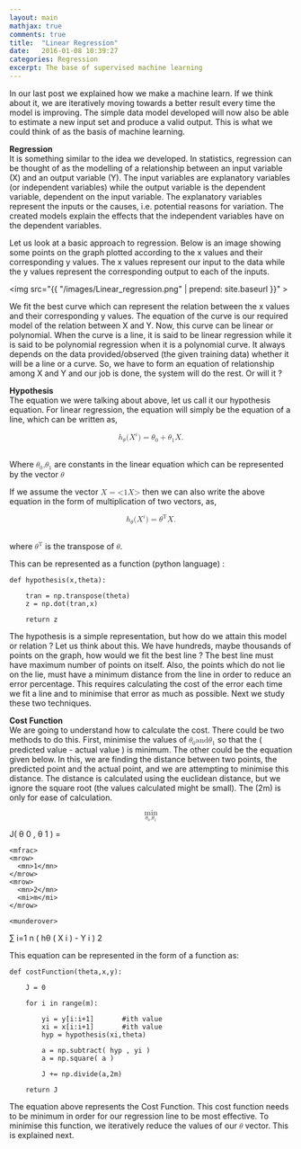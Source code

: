 ```yaml
---
layout: main
mathjax: true
comments: true
title:  "Linear Regression"
date:   2016-01-08 10:39:27
categories: Regression
excerpt: The base of supervised machine learning
---
```



<script type="text/x-mathjax-config">
MathJax.Hub.Config({
  tex2jax: {inlineMath: [['$','$'], ['\\(','\\)']]}
  MathML: {
    extensions: ["content-mathml.js"]
  }
});
</script>
<script type="text/javascript" async src="{{ "/js/MathJax.js?config=TeX-AMS_CHTML" | prepend: site.baseurl }}"></script>


In our last post we explained how we make a machine learn. If we think about it, we are iteratively moving towards a better result every time the model is improving. The simple data model developed will now also be able to estimate a new input set and produce a valid output. This is what we could think of as the basis of machine learning.

<strong>Regression</strong> <br>
It is something similar to the idea we developed. In statistics, regression can be thought of as the modelling of a relationship between an input variable (X) and an output variable (Y). The input variables are explanatory variables (or independent variables) while the output variable is the dependent variable, dependent on the input variable. The explanatory variables represent the inputs or the causes, i.e. potential reasons for variation. The created models explain the effects that the independent variables have on the dependent variables.

Let us look at a basic approach to regression. Below is an image showing some points on the graph plotted according to the x values and their corresponding y values. The x values represent our input to the data while the y values represent the corresponding output to each of the inputs.

<img src="{{ "/images/Linear_regression.png" | prepend: site.baseurl }}" >

We fit the best curve which can represent the relation between the x values and their corresponding y values. The equation of the curve is our required model of the relation between X and Y. Now, this curve can be linear or polynomial. When the curve is a line, it is said to be linear regression while it is said to be polynomial regression when it is a polynomial curve. It always depends on the data provided/observed (the given training data) whether it will be a line or a curve. So, we have to form an equation of relationship among X and Y and our job is done, the system will do the rest. Or will it ?

<strong>Hypothesis</strong> <br>
The equation we were talking about above, let us call it our hypothesis equation. For linear regression, the equation will simply be the equation of a line, which can be written as,<br>


<math xmlns="http://www.w3.org/1998/Math/MathML" display="block">
  <msub><mi>h</mi><mi>&#x3b8;<!--THETA--></mi></msub>
      <mtext>( </mtext><msup><mi>X</mi> <mi>i</mi></msup> <mtext> )</mtext> <mo>=</mo>
  <mrow>
      <msub><mi>&#x3b8;<!--THETA--></mi>
      <mn>0</mn></msub>
      <mo>+</mo>
      <msub><mi>&#x3b8;<!--THETA--></mi>
      <mn>1</mn></msub>
      <mi>X</mi>
  </mrow>
  <mtext>.</mtext>
</math><br>

Where <math xmlns="http://www.w3.org/1998/Math/MathML" display="inline">
    <!-- <mi>&#x3b8;THETA</mi> <mo>=</mo> -->
    <!-- <mtext>[ </mtext> -->
    <msub><mi>&#x3b8;<!--THETA--></mi>
    <mn>0</mn></msub> <mtext>, </mtext>
    <msub><mi>&#x3b8;<!--THETA--></mi>
    <mn>1</mn></msub>
    <!-- <mtext> ]</mtext> -->
</math> are constants in the linear equation which can be represented by the vector <math xmlns="http://www.w3.org/1998/Math/MathML" display="inline">
    <mi>&#x3b8;<!-- THETA --></mi>.
</math>

If we assume the vector <math xmlns="http://www.w3.org/1998/Math/MathML" display="inline">
    <mi>X</mi> <mo>=</mo> <mtext>< </mtext> <mn>1</mn>, <mi>X</mi>  <mtext> ></mtext>
</math> then we can also write the above equation in the form of multiplication of two vectors, as,

<math xmlns="http://www.w3.org/1998/Math/MathML" display="block">
  <msub><mi>h</mi><mi>&#x3b8;<!--THETA--></mi></msub>
      <mtext>( </mtext><msup><mi>X</mi> <mi>i</mi></msup> <mtext> )</mtext> <mo>=</mo>
  <mrow>
      <msup><mi>&#x3b8;<!--THETA--></mi>
      <mn>T</mn></msup>
      <mi>X</mi>
  </mrow>
  <mtext>.</mtext>
</math><br>


where <math xmlns="http://www.w3.org/1998/Math/MathML" display="inline">
    <msup><mi>&#x3b8;<!--THETA--></mi>
      <mn>T</mn></msup>
</math> is the transpose of <math xmlns="http://www.w3.org/1998/Math/MathML" display="inline">
    <mi>&#x3b8;<!--THETA--></mi>
</math>.

This can be represented as a function (python language) :

	def hypothesis(x,theta):

		tran = np.transpose(theta)
		z = np.dot(tran,x)

		return z

The hypothesis is a simple representation, but how do we attain this model or relation ? Let us think about this. We have hundreds, maybe thousands of points on the graph, how would we fit the best line ? The best line must have maximum number of points on itself. Also, the points which do not lie on the lie, must have a minimum distance from the line in order to reduce an error percentage. This requires calculating the cost of the error each time we fit a line and to minimise that error as much as possible. Next we study these two techniques.

<strong>Cost Function</strong> <br>
We are going to understand how to calculate the cost. There could be two methods to do this. First, minimise the values of <math xmlns="http://www.w3.org/1998/Math/MathML" display="inline">
    <msub><mi>&#x3b8;<!--THETA--></mi>
    <mn>0</mn></msub> <mtext> and </mtext>
    <msub><mi>&#x3b8;<!--THETA--></mi>
    <mn>1</mn></msub>
</math> so that the ( predicted value -  actual value ) is minimum. The other could be the equation given below. In this, we are finding the distance between two points, the predicted point and the actual point, and we are attempting to minimise this distance. The distance is calculated using the euclidean distance, but we ignore the square root (the values calculated might be small). The (2m) is only for ease of calculation.

<math xmlns="http://www.w3.org/1998/Math/MathML" display="block">

<munder>
<mtext>min</mtext>
<mrow>
	<msub><mi>&#x3b8;<!--THETA--></mi>
    <mn>0</mn></msub> <mtext>, </mtext>
    <msub><mi>&#x3b8;<!--THETA--></mi>
    <mn>1</mn></msub>  
</mrow>
</munder>

  <mi>J</mi><mtext>( </mtext><msub><mi>&#x3b8;<!--THETA--></mi>
    <mn>0</mn></msub> <mtext>, </mtext>
    <msub><mi>&#x3b8;<!--THETA--></mi>
    <mn>1</mn></msub>  <mtext> )</mtext> <mo>=</mo>

    <mfrac>
    <mrow>
      <mn>1</mn>
    </mrow>
    <mrow>
      <mn>2</mn>
      <mi>m</mi>
    </mrow>
  </mfrac>

    <munderover>
  <mo>&#x2211;<!--N-ARY SUMMATION--></mo>
  <mrow><mi>i</mi><mo>=</mo><mn>1</mn></mrow>
  <mi>n</mi>
 </munderover>
 	<msup>
 	<mrow>
 	  <mtext>( </mtext>
      <msub><mi>h</mi><mi>&#x3b8;<!--THETA--></mi></msub>
      <mtext>( </mtext><msup><mi>X</mi> <mi>i</mi></msup> <mtext> )</mtext>
      <mo>-</mo>
      <msup><mi>Y</mi>
      <mi>i</mi></msup>
	  <mtext> )</mtext>
	  </mrow>
  	  <mn>2</mn>
  	</msup>
</math><br>

This equation can be represented in the form of a function as:

	def costFunction(theta,x,y):

		J = 0

		for i in range(m):

			yi = y[i:i+1]		#ith value
			xi = x[i:i+1]		#ith value
			hyp = hypothesis(xi,theta)

			a = np.subtract( hyp , yi )
			a = np.square( a )

			J += np.divide(a,2m)

		return J


The equation above represents the Cost Function. This cost function needs to be minimum in order for our regression line to be most effective. To minimise this function, we iteratively reduce the values of our <math xmlns="http://www.w3.org/1998/Math/MathML" display="inline">
    <mi>&#x3b8;<!--THETA--></mi>
</math> vector. This is explained next.

<!-- <strong>Gradient Descent</strong> <br> -->



